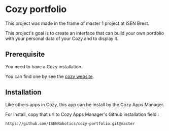 # Cozy portfolio

This project was made in the frame of master 1 project at ISEN Brest.

This project's goal is to create an interface that can build your own portfolio with your personal data of your Cozy and to display it.

## Prerequisite

You need to have a Cozy installation.

You can find one by see the [cozy website](https://docs.cozy.io/en/host/install).

## Installation

Like others apps in Cozy, this app can be install by the Cozy Apps Manager.

For install, copy that url to Cozy Apps Manager's Github installation field :

```
https://github.com/ISENRobotics/cozy-portfolio.git@master
```
